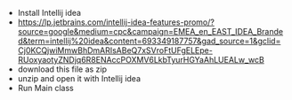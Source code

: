 - Install Intellij idea
- https://lp.jetbrains.com/intellij-idea-features-promo/?source=google&medium=cpc&campaign=EMEA_en_EAST_IDEA_Branded&term=intellij%20idea&content=693349187757&gad_source=1&gclid=Cj0KCQjwiMmwBhDmARIsABeQ7xSVroFtUFgELEpe-RUoxyaotyZNDjq6R8ENAccPOXMV6LkbTyurHGYaAhLUEALw_wcB
- download this file as zip
- unzip and open it with Intellij idea
- Run Main class
